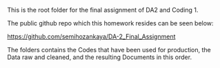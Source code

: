 This is the root folder for the final assignment of DA2 and Coding 1.

The public github repo which this homework resides can be seen below:

https://github.com/semihozankaya/DA-2_Final_Assignment

The folders contains the Codes that have been used for production,
the Data raw and cleaned, and the resulting Documents in this order.
